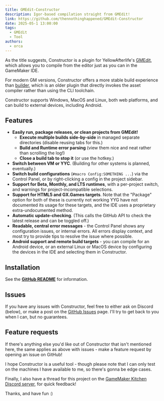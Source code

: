 ```yaml
---
title: GMEdit-Constructor
description: Igor-based compilation straight from GMEdit!
link: https://github.com/thennothinghappened/GMEdit-Constructor
date: 2025-05-1 13:00:00
tags:
  - GMEdit
  - Tool
authors:
  - orca
---
```

As the title suggests, Constructor is a plugin for YellowAfterlife's [GMEdit](<https://github.com/YellowAfterlife/GMEdit>), which allows you to compile from the editor just as you can in the GameMaker IDE.

For modern GM versions, Constructor offers a more stable build experience than [builder](<https://github.com/YAL-GMEdit/builder>), which is an older plugin that directly invokes the asset compiler rather than using the CLI toolchain.

Constructor supports Windows, MacOS and Linux, both web platforms, and can build to external devices, including Android.

## Features
- **Easily run, package releases, or clean projects from GMEdit!**
  - **Execute multiple builds side-by-side** in managed separate directories (disable reusing tabs for this.)
  - **Build and Runtime error parsing** (view them nice and neat rather than scrolling the log!)
  - **Close a build tab to stop it** (or use the hotkey.)
- **Switch between VM or YYC**. (Building for other systems is planned, eventually.)
- **Switch build configurations** (`#macro Config:SOMETHING ...`) via the Control Panel, or by right-clicking a config in the project sidebar.
- **Support for Beta, Monthly, and LTS runtimes**, with a per-project switch, and warnings for project-incompatible selections.
- **Support for HTML5 and GX.Games targets**. Note that the "Package" option for both of these is currently not working YYG have not documented its usage for these targets, and the IDE uses a proprietary extra-undocumented method.
- **Automatic update-checking**. (This calls the GitHub API to check the latest release and can be toggled off.)
- **Readable, central error messages** - the Control Panel shows any configuration issues, or internal errors. All errors display context, and most try to provide tips to resolve the issue where possible.
- **Android support and remote build targets** - you can compile for an Android device, or an external Linux or MacOS device by configuring the devices in the IDE and selecting them in Constructor.

## Installation
See the [**GitHub README**](https://github.com/thennothinghappened/GMEdit-Constructor?tab=readme-ov-file#installation) for information.


## Issues
If you have any issues with Constructor, feel free to either ask on Discord (below), or make a post on the [GitHub Issues](<https://github.com/thennothinghappened/GMEdit-Constructor/issues>) page. I'll try to get back to you when I can, but no guarantees.

## Feature requests
If there's anything else you'd like out of Constructor that isn't mentioned here, the same applies as above with issues - make a feature request by opening an issue on GitHub!

I hope Constructor is a useful tool - though please note that I can only test on the machines I have available to me, so there's gonna be edge cases.

Finally, I also have a thread for this project on the [GameMaker Kitchen Discord server](https://discord.com/channels/724320164371497020/1208360272570490930), for quick feedback!

Thanks, and have fun :)
